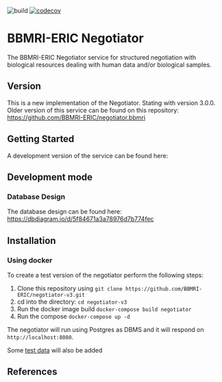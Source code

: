 ![build](https://github.com/BBMRI-ERIC/negotiator-v3/actions/workflows/java-ci.yml/badge.svg?)
[![codecov](https://codecov.io/github/BBMRI-ERIC/negotiator-v3/branch/master/graph/badge.svg?token=YN9M34IM3S)](https://codecov.io/github/BBMRI-ERIC/negotiator-v3)
# BBMRI-ERIC Negotiator

The BBMRI-ERIC Negotiator service for structured negotiation with biological resources dealing with
human data and/or biological samples.

## Version

This is a new implementation of the Negotiator. Stating with version 3.0.0. Older version of this
service can be found on this repository: https://github.com/BBMRI-ERIC/negotiator.bbmri

## Getting Started

A development version of the service can be found here:

## Development mode

### Database Design

The database design can be found here: https://dbdiagram.io/d/5f84671a3a78976d7b774fec

## Installation

### Using docker

To create a test version of the negotiator perform the following steps:

1. Clone this repository using `git clone https://github.com/BBMRI-ERIC/negotiator-v3.git`
2. cd into the directory: `cd negotiator-v3`
3. Run the docker image build `docker-compose build negotiator`
4. Run the compose `docker-compose up -d`

The negotiator will run using Postgres as DBMS and it will respond on `http://localhost:8080`.

Some [test data](https://github.com/BBMRI-ERIC/negotiator-v3/blob/master/negotiator-application/src/main/resources/data-postgres.sql) will also be added 

## References
